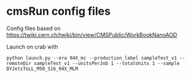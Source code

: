 # cmsRun config files

Config files based on
https://twiki.cern.ch/twiki/bin/view/CMSPublic/WorkBookNanoAOD


Launch on crab with
```
python launch.py --era 94X_mc --production_label sampleTest_v1 --remoteDir sampleTest_v1 --unitsPerJob 1 --totalUnits 1 --sample DYJetsToLL_M50_S16_94X_MLM
```

